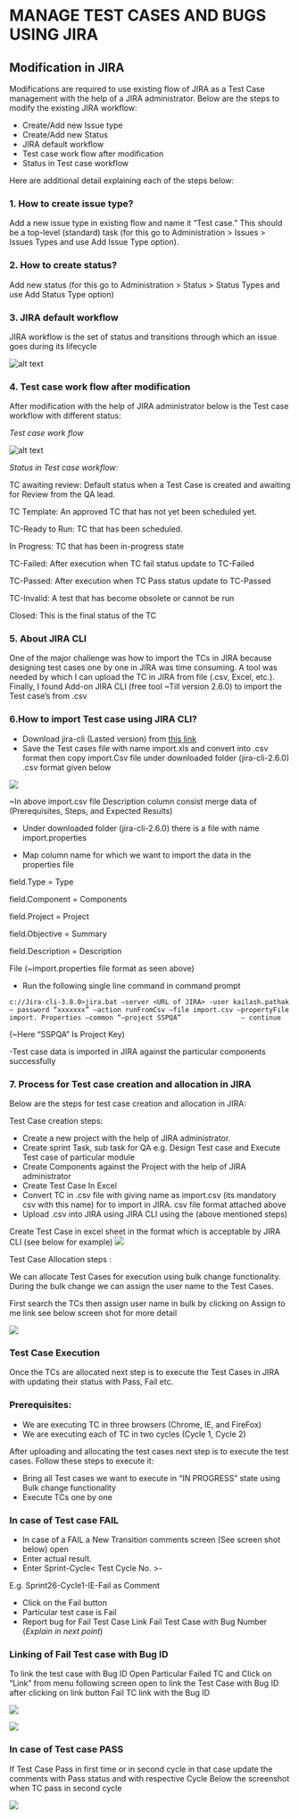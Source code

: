 # MANAGE TEST CASES AND BUGS USING JIRA

## Modification in JIRA

Modifications are required to use existing flow of JIRA as a Test Case  management with the help of a JIRA administrator. Below are the steps to modify the existing JIRA workflow:

+ Create/Add new Issue type
+ Create/Add new Status
+ JIRA default workflow
+ Test case work flow after modification
+ Status in Test case workflow

Here are additional detail explaining each of the steps below:

### 1. How to create issue type?

Add a new issue type in existing flow and name it “Test case.” This should be a top-level (standard) task (for this go to Administration > Issues > Issues Types and use  Add Issue Type option).

### 2. How to create status?

Add new status (for this go to Administration > Status > Status Types and use Add Status Type option)

### 3. JIRA default workflow

JIRA workflow is the set of status and transitions through which an issue goes during its lifecycle

![alt text](https://www.3pillarglobal.com/wp-content/uploads/2014/11/xJIRA-KP-1.jpg.pagespeed.ic.lJ8-hVD-h2.webp)

### 4. Test case work flow after modification

After modification with the help of JIRA administrator below is the Test case workflow with different status:

_Test case work flow_

![alt text](https://www.3pillarglobal.com/wp-content/uploads/2014/11/xJIRA-KP-2.jpg.pagespeed.ic.dyufgJHFp8.webp)

_Status in Test case workflow:_

TC awaiting review: Default status when a Test Case is created and awaiting for Review from the QA lead.

TC Template: An approved TC that has not yet been scheduled yet.

TC-Ready to Run: TC that has been scheduled.

In Progress: TC that has been in-progress state

TC-Failed: After execution when TC fail status update to TC-Failed

TC-Passed: After execution when TC Pass status update to TC-Passed

TC-Invalid: A test that has become obsolete or cannot be run

Closed: This is the final status of the TC

### 5. About JIRA CLI

One of the major challenge was how to import the TCs in JIRA because designing test cases one by one in JIRA was time consuming. A tool was needed by which I can upload the TC in JIRA from file (.csv, Excel, etc.). Finally, I found Add-on JIRA CLI (free tool ~Till version 2.6.0) to import the Test case’s from .csv

### 6.How to import Test case using JIRA CLI?

- Download jira-cli (Lasted version) from [this link](https://marketplace.atlassian.com/apps/6398/jira-command-line-interface-cli/version-history)
- Save the Test cases file with name import.xls and convert into .csv format then copy import.Csv file under downloaded folder (jira-cli-2.6.0) .csv format given below

![](https://www.3pillarglobal.com/wp-content/uploads/2014/11/xJIRA-21.jpg.pagespeed.ic.efbEKthSZr.webp)

~In above import.csv file Description column consist  merge data of (Prerequisites, Steps, and Expected Results)

- Under downloaded folder (jira-cli-2.6.0) there is a file with name import.properties

- Map column name for which we want to import the data in the properties file

field.Type = Type

field.Component = Components

field.Project = Project

field.Objective = Summary

field.Description = Description

File (~import.properties file format as seen above)

- Run the following single line command in command prompt
```
c://Jira-cli-3.8.0>jira.bat –server <URL of JIRA> -user kailash.pathak – password “xxxxxxx” –action runFromCsv –file import.csv –propertyFile import. Properties –common “–project SSPQA”               — continue
```

(~Here “SSPQA” Is Project Key)

-Test case data is imported in JIRA against the particular components successfully

### 7. Process for Test case creation and allocation in JIRA

Below are the steps for test case creation and allocation in JIRA:

Test Case creation steps:

- Create a new project with the help of JIRA administrator.
- Create sprint Task, sub task for QA e.g. Design Test case and Execute Test case of particular module 
- Create Components against the Project with the help of JIRA administrator
- Create Test Case In Excel
- Convert TC in .csv file with giving name as import.csv (its mandatory csv with this  name) for to import in JIRA. csv file format attached above
- Upload .csv into JIRA using JIRA CLI using the (above mentioned steps)

Create Test Case in excel sheet in the format which is acceptable by JIRA CLI (see below for example)
![](https://www.3pillarglobal.com/wp-content/uploads/2014/11/xJIRA-211.jpg.pagespeed.ic.iXpu-z0K8u.webp)

Test Case Allocation steps :

We can allocate Test Cases for execution using bulk change functionality. During the bulk change we can assign the user name to the Test Cases.

First search the TCs then assign user name in bulk by clicking on Assign to me link see below screen shot for more detail

![](https://www.3pillarglobal.com/wp-content/uploads/2014/11/xJIRA-KP-4.jpg.pagespeed.ic.Aa2q3SseZQ.webp)

### Test Case Execution

Once the TCs are allocated next step is to execute the Test Cases in JIRA with updating their status with Pass, Fail etc.

### Prerequisites:

- We are executing TC in three browsers (Chrome, IE, and FireFox)
- We are executing each of TC in two cycles (Cycle 1, Cycle 2)

After uploading and allocating the test cases next step is to execute the test cases. Follow these steps to execute it:

- Bring all Test cases we want to execute in “IN PROGRESS” state using Bulk change functionality
- Execute TCs one by one

### In case of Test case FAIL

- In case of a FAIL a New Transition comments screen (See screen shot below) open
- Enter actual result.
- Enter Sprint<Sprint Number>-Cycle< Test Cycle No. >-<Browser Name> <Fail>

E.g. Sprint26-Cycle1-IE-Fail as Comment

- Click on the Fail button
- Particular test case is Fail
- Report bug for Fail Test Case
Link Fail Test Case with Bug Number (*Explain in next point*)

### Linking of Fail Test case with Bug ID

To link the test case with Bug ID Open Particular Failed TC and Click on “Link” from menu following screen open to link the Test Case with Bug ID after clicking on link button Fail TC link with the Bug ID

![](https://www.3pillarglobal.com/wp-content/uploads/2014/11/xJIRA-KP-5.jpg.pagespeed.ic.U1IfQhp0ir.webp)

![](https://www.3pillarglobal.com/wp-content/uploads/2014/11/xJIRA-KP-6.jpg.pagespeed.ic.U_vqSw_03v.webp)
### In case of Test case PASS

If Test Case Pass in first time or in second cycle in that case update the comments with Pass status and with respective Cycle Below the screenshot when TC pass in second cycle

![](https://www.3pillarglobal.com/wp-content/uploads/2014/11/xJIRA-KP-7.jpg.pagespeed.ic.A81KRYpTsh.webp)
